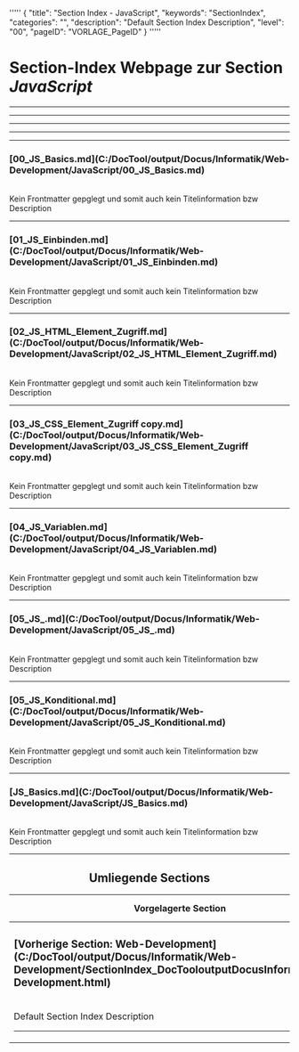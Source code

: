 '''''
{
"title": "Section Index - JavaScript",
"keywords": "SectionIndex",
"categories": "",
"description": "Default Section Index Description",
"level": "00",
"pageID": "VORLAGE_PageID"
}
'''''


<h1>Section-Index Webpage zur Section <i>JavaScript</i></h1>

<hr><hr><hr><hr><hr>


<h3>[00_JS_Basics.md](C:/DocTool/output/Docus/Informatik/Web-Development/JavaScript/00_JS_Basics.md)</h3><br>Kein Frontmatter gepglegt und somit auch kein Titelinformation bzw Description<hr>


<h3>[01_JS_Einbinden.md](C:/DocTool/output/Docus/Informatik/Web-Development/JavaScript/01_JS_Einbinden.md)</h3><br>Kein Frontmatter gepglegt und somit auch kein Titelinformation bzw Description<hr>


<h3>[02_JS_HTML_Element_Zugriff.md](C:/DocTool/output/Docus/Informatik/Web-Development/JavaScript/02_JS_HTML_Element_Zugriff.md)</h3><br>Kein Frontmatter gepglegt und somit auch kein Titelinformation bzw Description<hr>


<h3>[03_JS_CSS_Element_Zugriff copy.md](C:/DocTool/output/Docus/Informatik/Web-Development/JavaScript/03_JS_CSS_Element_Zugriff copy.md)</h3><br>Kein Frontmatter gepglegt und somit auch kein Titelinformation bzw Description<hr>


<h3>[04_JS_Variablen.md](C:/DocTool/output/Docus/Informatik/Web-Development/JavaScript/04_JS_Variablen.md)</h3><br>Kein Frontmatter gepglegt und somit auch kein Titelinformation bzw Description<hr>


<h3>[05_JS_.md](C:/DocTool/output/Docus/Informatik/Web-Development/JavaScript/05_JS_.md)</h3><br>Kein Frontmatter gepglegt und somit auch kein Titelinformation bzw Description<hr>


<h3>[05_JS_Konditional.md](C:/DocTool/output/Docus/Informatik/Web-Development/JavaScript/05_JS_Konditional.md)</h3><br>Kein Frontmatter gepglegt und somit auch kein Titelinformation bzw Description<hr>


<h3>[JS_Basics.md](C:/DocTool/output/Docus/Informatik/Web-Development/JavaScript/JS_Basics.md)</h3><br>Kein Frontmatter gepglegt und somit auch kein Titelinformation bzw Description<hr><center><h2>Umliegende Sections</h2><table><thead> <tr> <th>Vorgelagerte Section</th> <th>Nachgelagerte Section</th></tr></thead><tbody><tr><td><h3>[Vorherige Section: Web-Development](C:/DocTool/output/Docus/Informatik/Web-Development/SectionIndex_DocTooloutputDocusInformatikWeb-Development.html)</h3><br>Default Section Index Description<hr></td><td>ListeNachgelagerte Sections</td></tr></tbody></table></center>
